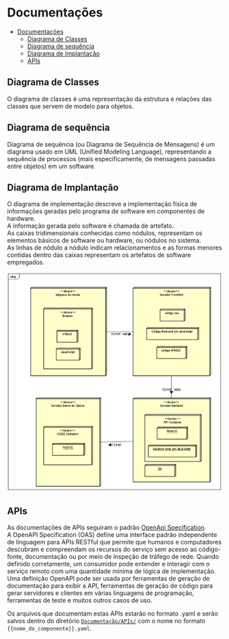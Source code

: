 # Documentações

- [Documentações](#documentações)
  - [Diagrama de Classes](#diagrama-de-classes)
  - [Diagrama de sequência](#diagrama-de-sequência)
  - [Diagrama de Implantação](#diagrama-de-implantação)
  - [APIs](#apis)

## Diagrama de Classes

O diagrama de classes é uma representação da estrutura e relações das classes que servem de modelo para objetos.

## Diagrama de sequência

Diagrama de sequência (ou Diagrama de Sequência de Mensagens) é um diagrama usado em UML (Unified Modeling Language), representando a sequência de processos (mais especificamente, de mensagens passadas entre objetos) em um software.

## Diagrama de Implantação

O diagrama de implementação descreve a implementação física de informações geradas pelo programa de software em componentes de hardware.  
A informação gerada pelo software é chamada de artefato.  
As caixas tridimensionais conhecidas como nódulos, representam os elementos básicos de software ou hardware, ou nódulos no sistema.  
As linhas de nódulo a nódulo indicam relacionamentos e as formas menores contidas dentro das caixas representam os artefatos de software empregados.

![Diagrama de Implantação](./assets/diagrama-de-implantação.png)


## APIs

As documentações de APIs seguiram o padrão [OpenApi Specification](https://swagger.io/specification/).  
A OpenAPI Specification (OAS) define uma interface padrão independente de linguagem para APIs RESTful que permite que humanos e computadores descubram e compreendam os recursos do serviço sem acesso ao código-fonte, documentação ou por meio de inspeção de tráfego de rede. Quando definido corretamente, um consumidor pode entender e interagir com o serviço remoto com uma quantidade mínima de lógica de implementação.  
Uma definição OpenAPI pode ser usada por ferramentas de geração de documentação para exibir a API, ferramentas de geração de código para gerar servidores e clientes em várias linguagens de programação, ferramentas de teste e muitos outros casos de uso.  

Os arquivos que documentam estas APIs estarão no formato .yaml e serão salvos dentro do diretório [`Documentação/APIs/`](APIs/) com o nome no formato `{{nome_do_componente}}.yaml`.